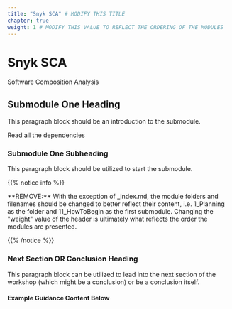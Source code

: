 ```yaml
---
title: "Snyk SCA" # MODIFY THIS TITLE
chapter: true
weight: 1 # MODIFY THIS VALUE TO REFLECT THE ORDERING OF THE MODULES
---
```


# Snyk SCA <!-- MODIFY THIS HEADING -->

Software Composition Analysis

## Submodule One Heading <!-- MODIFY THIS SUBHEADING -->

This paragraph block should be an introduction to the submodule.

Read all the dependencies

### Submodule One Subheading <!-- MODIFY THIS SUBHEADING -->
This paragraph block should be utilized to start the submodule. <br>

{{% notice info %}}
<p style='text-align: left;'>
**REMOVE:** With the exception of _index.md, the module folders and filenames should be changed to better reflect their content, i.e. 1_Planning as the folder and 11_HowToBegin as the first submodule. Changing the "weight" value of the header is ultimately what reflects the order the modules are presented.
</p>
{{% /notice %}}

### Next Section OR Conclusion Heading <!-- MODIFY THIS HEADING -->
This paragraph block can be utilized to lead into the next section of the workshop (which might be a conclusion) or be a conclusion itself.

#### Example Guidance Content Below
